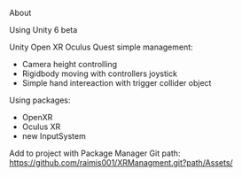 About

Using Unity 6 beta

Unity Open XR Oculus Quest simple management:
* Camera height controlling
* Rigidbody moving with controllers joystick
* Simple hand intereaction with trigger collider object

Using packages:
* OpenXR
* Oculus XR
* new InputSystem

Add to project with Package Manager Git path:
https://github.com/raimis001/XRManagment.git?path/Assets/

